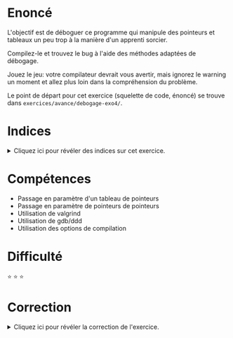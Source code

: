 # Enoncé

L'objectif est de déboguer ce programme qui manipule des pointeurs et
tableaux un peu trop à la manière d'un apprenti sorcier.

Compilez-le et trouvez le bug à l'aide des méthodes adaptées de
débogage.

Jouez le jeu: votre compilateur devrait vous avertir, mais ignorez le
warning un moment et allez plus loin dans la compréhension du
problème.

Le point de départ pour cet exercice (squelette de code, énoncé) se
trouve dans `exercices/avance/debogage-exo4/`.

# Indices

<details>
<summary>Cliquez ici pour révéler des indices sur cet exercice.</summary>
<br>

* Utilise le debugger (ddd pour une vision synthétique des tableaux)
  et arme toi de courage.
* Affiche les tableaux, les valeurs des cases, leurs
  adresses. Effectue ces affichages dans `main` d'abord puis dans
  `affiche_tab2`. Compare les résultats obtenus.
* L'etude de la memoire a l'aide de la commande gdb "x" est
  fondamentale pour comprendre l'adresse mémoire indiquée en erreur
  par valgrind.

</details>

# Compétences

* Passage en paramètre d'un tableau de pointeurs
* Passage en paramètre de pointeurs de pointeurs
* Utilisation de valgrind
* Utilisation de gdb/ddd
* Utilisation des options de compilation

# Difficulté

:star: :star: :star:
# Correction

<details>
<summary>Cliquez ici pour révéler la correction de l'exercice.</summary>
#### Corrigé du fichier Makefile

```make
# Compléter le Makefile effectuant les opérations suivantes :
# - Génération de 2 versions de l'exécutable : <nomexecutable> et <nomexecutable>_fsanitize
# - <nomexecutable> : avec options de compilation standards et mode débogage pour utilisation de valgrind
# - <nomexecutable>_fsanitize : avec options ligne ci-dessus + options mode débogage fsanitize
# - Règle clean : supprimer les fichiers .o et les exécutables générés 
CC=clang
CFLAGS=-std=c99 -Wall -Wextra -g
FSANITIZE=-fsanitize=address -fsanitize=undefined -fno-omit-frame-pointer -O0
LDFLAGS=
EXEC=debogage-exo4

all: $(EXEC) $(EXEC)_fsanitize

$(EXEC): $(EXEC).c
	$(CC) -o $@ $^ $(CFLAGS) $(LDFLAGS)

$(EXEC)_fsanitize: $(EXEC).c
	$(CC) -o $@ $^ $(CFLAGS) $(FSANITIZE) $(LDFLAGS)

.PHONY: clean
clean:
	rm -f *~ *.o $(EXEC) $(EXEC)_fsanitize

```

#### Corrigé du fichier debogage-exo4.c

```c
#include <stdio.h>

int tab[4][4] =
    { {1, 2, 3, 4}, {5, 6, 7, 8}, {9, 10, 11, 12}, {13, 14, 15, 16} };

int *tab2[] = { tab[0], tab[1], tab[2], tab[3] };


void affiche_tab(int tab[][4])
{
    int i, j;
    for (i = 0; i < 4; ++i) {
	for (j = 0; j < 4; ++j) {
	    printf("%2d ", tab[i][j]);
	}
	printf("\n");
    }
    printf("\n");
    fflush(stdout);
}

void affiche_tab2(int *tab[])
{
    int i, j;
    for (i = 0; i < 4; ++i) {
	for (j = 0; j < 4; ++j) {
	    printf("%2d ", tab[i][j]);
	}
	printf("\n");
    }
    printf("\n");
    fflush(stdout);
}

int main()
{
    affiche_tab(tab);
    affiche_tab2(tab2);
    affiche_tab2(tab);
    affiche_tab(tab2);
    return 0;
}


```


# Correction debogage-exo4

### Résumé : pointeurs de pointeurs et tableaux de pointeurs, ce n’est pas la même chose !

## Warnings compilation

    clang -o debogage-exo4 debogage-exo4.c -std=c99 -Wall -Wextra -g
    debogage-exo4.c:51:15: warning: incompatible pointer types passing 'int [4][4]'
        to parameter of type 'int **' [-Wincompatible-pointer-types]
            affiche_tab2(tab);
                        ^~~
    debogage-exo4.c:34:24: note: passing argument to parameter 'tab' here
    void affiche_tab2(int *tab[])
                            ^
    debogage-exo4.c:52:14: warning: incompatible pointer types passing 'int *[4]' to
        parameter of type 'int (*)[4]' [-Wincompatible-pointer-types]
            affiche_tab(tab2);
                        ^~~~
    debogage-exo4.c:21:22: note: passing argument to parameter 'tab' here
    void affiche_tab(int tab[][4])
                        ^
    2 warnings generated.

## Valgrind

    clang -o debogage-exo4 debogage-exo4.c -std=c99 -Wall -Wextra –g

    valgrind ./debogage-exo4
    ==22872== Memcheck, a memory error detector
    ==22872== Copyright (C) 2002-2015, and GNU GPL'd, by Julian Seward et al.
    ==22872== Using Valgrind-3.11.0 and LibVEX; rerun with -h for copyright info
    ==22872== Command: ./debogage-exo4
    ==22872==
    1  2  3  4
    5  6  7  8
    9 10 11 12
    13 14 15 16

    1  2  3  4
    5  6  7  8
    9 10 11 12
    13 14 15 16

    ==22872== Invalid read of size 4
    ==22872==    at 0x40064C: affiche_tab2 (debogage-exo4.c:39)
    ==22872==    by 0x4006F5: main (debogage-exo4.c:51)
    ==22872==  Address 0x200000001 is not stack'd, malloc'd or (recently) free'd
    ==22872==
    ==22872==
    ==22872== Process terminating with default action of signal 11 (SIGSEGV)
    ==22872==  Access not within mapped region at address 0x200000001
    ==22872==    at 0x40064C: affiche_tab2 (debogage-exo4.c:39)
    ==22872==    by 0x4006F5: main (debogage-exo4.c:51)
    ==22872==  If you believe this happened as a result of a stack
    ==22872==  overflow in your program's main thread (unlikely but
    ==22872==  possible), you can try to increase the size of the
    ==22872==  main thread stack using the --main-stacksize= flag.
    ==22872==  The main thread stack size used in this run was 10485760.
    ==22872==
    ==22872== HEAP SUMMARY:
    ==22872==     in use at exit: 0 bytes in 0 blocks
    ==22872==   total heap usage: 0 allocs, 0 frees, 0 bytes allocated
    ==22872==
    ==22872== All heap blocks were freed -- no leaks are possible
    ==22872==
    ==22872== For counts of detected and suppressed errors, rerun with: -v
    ==22872== ERROR SUMMARY: 1 errors from 1 contexts (suppressed: 4 from 4)
    Erreur de segmentation

## Fsanitize

    clang -o debogage-exo4_fsanitize debogage-exo4.c -std=c99 -Wall -Wextra -g -fsanitize=address -fsanitize=undefined -fno-omit-frame-pointer -O0

    ./debogage-exo4_fsanitize
    1  2  3  4
    5  6  7  8
    9 10 11 12
    13 14 15 16

    1  2  3  4
    5  6  7  8
    9 10 11 12
    13 14 15 16

    debogage-exo4.c:39:19: runtime error: load of misaligned address 0x000200000001 for type 'int', which requires 4 byte alignment
    0x000200000001: note: pointer points here
    ASAN:SIGSEGV

## gdb/ddd

    clang debogage-exo4.c -o debogage-exo4 -std=c99 -Wall -Wextra –g
    ddd ./ debogage-exo2
	   // Commenter les 2 premiers affiche_tab et affiche_tab2 pour se concentrer sur
          le affiche_tab2 suivant
	   // Usez et abusez de graph display ...

On explore d’abord `tab` dans `main()` : `tab` est un tableau de 4x4 entiers.

![](solution-ddd1.png)

On explore ensuite `tab2` dans `main()` : `tab2` est un tableau de 4 pointeurs sur des entiers.

![](solution-ddd2.png)

On explore `tab` dans `affiche_tab2(tab)`.

![](solution-ddd3.png)

On vérifie la taille d’un `int` et d’un `int *`.

![](solution-ddd4.png)

Dans `main()`, on affiche en binaire le contenu des adresses concernées (commande : `x/t` dans gdb et ddd).

![](solution-ddd5.png)

## Conclusion

`sizeof(int)` : 4 octets
`sizeof(int *)` : 8 octets
`affiche_tab2` attend en argument un tableau de pointeurs sur des entiers (`int *tab[]`), donc un tableau dont chaque cellule contient l’adresse d’une case mémoire contenant une valeur entière.
Lorsqu’on passe en argument `tab` qui est un tableau de 4 x 4 entiers, `tab` va être interprété dans `affiche_tab2` comme un tableau de pointeurs sur des entiers.
Ce sont les entiers 1 (`tab[0][0]`) et 2 (`tab[0][1]`) qui sont alors considérés ensemble comme l'adresse d'un `int *`, puisqu'il faut ici deux entiers pour occuper la place mémoire d'un `int *`.
Pour comprendre l’interprétation finale de cet ensemble de 2 valeurs, on utilise la commande `x/g` qui affiche l’interprétation de l’ensemble des 8 octets stockés à une adresse donnée. Dans l’exemple :

    (gdb) x/g &tab[0][0]
    0x600ae0 <tab>:	00000000000000000000000000000010 00000000000000000000000000000001
											 dec : 2						  dec : 1
Inversion de 1 et 2 dans l’interprétation des 8 octets probablement liée au stockage interne des octets (voir little / big endian).
Dans `affiche_tab2`, si on convertit cet ensemble binaire en hexadécimal, on obtient donc `0x200000001` (adresse qui est stockée dans `tab[0]` à l’intérieur d’`affiche_tab2`).
L’adresse ainsi interprétée `0x200000001` ne correspond à aucune case mémoire réservée par le programme.  Ce qui se traduit par des lectures illégales de mémoire dans valgrind ou avec fsanitize.

On peut modifier légèrement l’exercice avec un `tab[4][2]` pour vérifier que tout est bien compris :

![](solution-ddd6.png)


</details>
